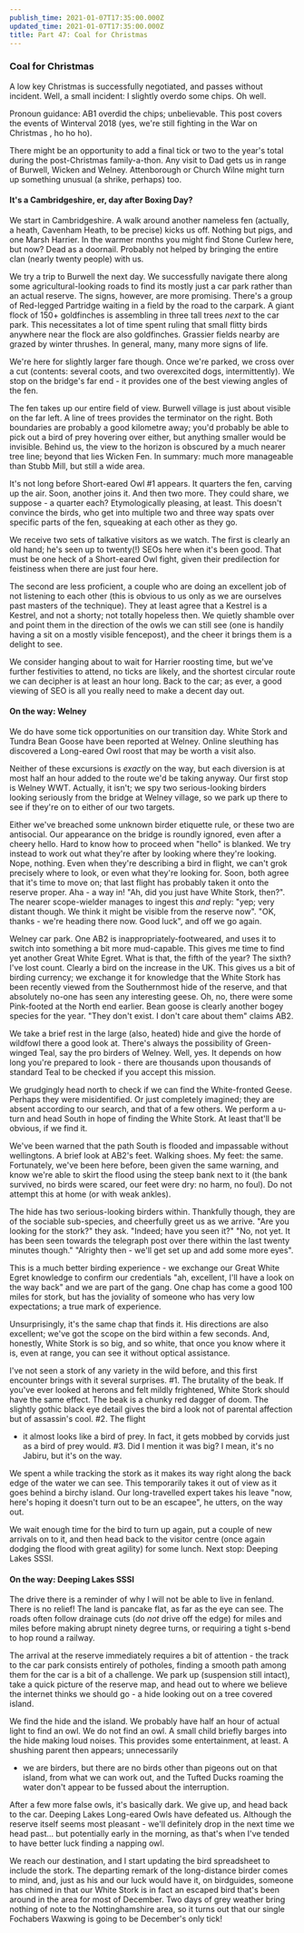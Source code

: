 ```yaml
---
publish_time: 2021-01-07T17:35:00.000Z
updated_time: 2021-01-07T17:35:00.000Z
title: Part 47: Coal for Christmas
---
```


### Coal for Christmas

A low key Christmas is successfully negotiated, and passes without
incident. Well, a small incident: I slightly overdo some chips. Oh
well.

Pronoun guidance: AB1 overdid the chips; unbelievable. This post covers the
events of Winterval 2018 (yes, we're still fighting in the War on Christmas
, ho ho ho).

There might be an opportunity to add a final tick or two to the year's
total during the post-Christmas family-a-thon. Any visit to Dad gets
us in range of Burwell, Wicken and Welney. Attenborough or Church
Wilne might turn up something unusual (a shrike, perhaps) too.

#### It's a Cambridgeshire, er, day after Boxing Day?

We start in Cambridgeshire. A walk around another nameless fen
(actually, a heath, Cavenham Heath, to be precise) kicks us
off. Nothing but pigs, and one Marsh Harrier. In the warmer months you
might find Stone Curlew here, but now? Dead as a doornail. Probably
not helped by bringing the entire clan (nearly twenty people) with us.

We try a trip to Burwell the next day. We successfully navigate there along
some agricultural-looking roads to find its mostly just a car park rather than
an actual reserve. The signs, however, are more promising. There's a group of
Red-legged Partridge waiting in a field by the road to the carpark. A
giant flock of 150+ goldfinches is assembling in three tall trees
_next_ to the car park. This necessitates a lot of time spent ruling
that small flitty birds anywhere near the flock are also
goldfinches. Grassier fields nearby are grazed by winter thrushes. In
general, many, many more signs of life.

We're here for slightly larger fare though. Once we're parked, we
cross over a cut (contents: several coots, and two overexcited dogs,
intermittently). We stop on the bridge's far end - it provides one of
the best viewing angles of the fen.

The fen takes up our entire field of view. Burwell village is just
about visible on the far left. A line of trees provides the terminator
on the right. Both boundaries are probably a good kilometre away;
you'd probably be able to pick out a bird of prey hovering over
either, but anything smaller would be invisible. Behind us, the view
to the horizon is obscured by a much nearer tree line; beyond that
lies Wicken Fen. In summary: much more manageable than Stubb Mill, but
still a wide area.

It's not long before Short-eared Owl #1 appears. It quarters the fen,
carving up the air. Soon, another joins it. And then two more. They
could share, we suppose - a quarter each? Etymologically pleasing, at
least. This doesn't convince the birds, who get into multiple two and
three way spats over specific parts of the fen, squeaking at each
other as they go.

We receive two sets of talkative visitors as we watch. The first is
clearly an old hand; he's seen up to twenty(!) SEOs here when it's
been good. That must be one heck of a Short-eared Owl fight, given
their predilection for feistiness when there are just four here.

The second are less proficient, a couple who are doing an excellent
job of not listening to each other (this is obvious to us only as we
are ourselves past masters of the technique). They at least agree that
a Kestrel is a Kestrel, and not a shorty; not totally hopeless
then. We quietly shamble over and point them in the direction of the
owls we can still see (one is handily having a sit on a mostly visible
fencepost), and the cheer it brings them is a delight to see.

We consider hanging about to wait for Harrier roosting time, but we've
further festivities to attend, no ticks are likely, and the shortest
circular route we can decipher is at least an hour long. Back to the
car; as ever, a good viewing of SEO is all you really need to make a
decent day out.

#### On the way: Welney

We do have some tick opportunities on our transition day. White Stork
and Tundra Bean Goose have been reported at Welney. Online sleuthing
has discovered a Long-eared Owl roost that may be worth a visit also.

Neither of these excursions is _exactly_ on the way, but each
diversion is at most half an hour added to the route we'd be taking
anyway. Our first stop is Welney WWT. Actually, it isn't; we spy two
serious-looking birders looking seriously from the bridge at Welney
village, so we park up there to see if they're on to either of our two
targets.

Either we've breached some unknown birder etiquette rule, or these two
are antisocial. Our appearance on the bridge is roundly ignored, even
after a cheery hello. Hard to know how to proceed when "hello" is
blanked. We try instead to work out what they're after by looking
where they're looking. Nope, nothing. Even when they're describing a
bird in flight, we can't grok precisely where to look, or even what
they're looking for. Soon, both agree that it's time to move on; that
last flight has probably taken it onto the reserve proper. Aha - a way
in! "Ah, did you just have White Stork, then?". The nearer
scope-wielder manages to ingest this _and_ reply: "yep; very distant
though. We think it might be visible from the reserve now". "OK,
thanks - we're heading there now. Good luck", and off we go again.

Welney car park. One AB2 is inappropriately-footweared, and uses
it to switch into something a bit more mud-capable. This gives me time
to find yet another Great White Egret. What is that, the fifth of the
year? The sixth? I've lost count. Clearly a bird on the increase in
the UK. This gives us a bit of birding currency; we exchange it for
knowledge that the White Stork has been recently viewed from the
Southernmost hide of the reserve, and that absolutely no-one has seen
any interesting geese. Oh, no, there were some Pink-footed at the
North end earlier. Bean goose is clearly another bogey species for the
year. "They don't exist. I don't care about them" claims AB2.

We take a brief rest in the large (also, heated) hide and give the
horde of wildfowl there a good look at. There's always the possibility
of Green-winged Teal, say the pro birders of Welney. Well, yes. It
depends on how long you're prepared to look - there are thousands upon
thousands of standard Teal to be checked if you accept this mission.

We grudgingly head north to check if we can find the White-fronted
Geese. Perhaps they were misidentified. Or just completely imagined;
they are absent according to our search, and that of a few others. We
perform a u-turn and head South in hope of finding the White Stork. At least
that'll be obvious, if we find it.

We've been warned that the path South is flooded and impassable without
wellingtons. A brief look at AB2's feet. Walking shoes. My feet: the
same. Fortunately, we've been here before, been given the same
warning, and know we're able to skirt the flood using the steep bank
next to it (the bank survived, no birds were scared, our feet were
dry: no harm, no foul). Do not attempt this at home (or with weak ankles).

The hide has two serious-looking birders within. Thankfully though,
they are of the sociable sub-species, and cheerfully greet us as we
arrive. "Are you looking for the stork?" they ask. "Indeed; have you
seen it?" "No, not yet. It has been seen towards the telegraph post
over there within the last twenty minutes though." "Alrighty then -
we'll get set up and add some more eyes".

This is a much better birding experience - we exchange our Great White
Egret knowledge to confirm our credentials "ah, excellent, I'll have a
look on the way back" and we are part of the gang. One chap has come a
good 100 miles for stork, but has the joviality of someone who has
very low expectations; a true mark of experience.

Unsurprisingly, it's the same chap that finds it. His directions are
also excellent; we've got the scope on the bird within a few
seconds. And, honestly, White Stork is so big, and so white, that once
you know where it is, even at range, you can see it without optical
assistance.

I've not seen a stork of any variety in the wild before, and this
first encounter brings with it several surprises. #1. The brutality of
the beak. If you've ever looked at herons and felt mildly frightened,
White Stork should have the same effect. The beak is a chunky red
dagger of doom. The slightly gothic black eye detail gives the bird a
look not of parental affection but of assassin's cool. #2. The flight
- it almost looks like a bird of prey. In fact, it gets mobbed by
corvids just as a bird of prey would. #3. Did I mention it was big? I
mean, it's no Jabiru, but it's on the way.

We spent a while tracking the stork as it makes its way right along
the back edge of the water we can see. This temporarily takes it out
of view as it goes behind a birchy island. Our long-travelled expert
takes his leave "now, here's hoping it doesn't turn out to be an
escapee", he utters, on the way out.

We wait enough time for the bird to turn up again, put a couple of new
arrivals on to it, and then head back to the visitor centre (once again
dodging the flood with great agility) for some lunch. Next stop:
Deeping Lakes SSSI.

#### On the way: Deeping Lakes SSSI

The drive there is a reminder of why I will not be able to live in
fenland. There is no relief! The land is pancake flat, as far as the
eye can see. The roads often follow drainage cuts (do _not_ drive off
the edge) for miles and miles before making abrupt ninety degree
turns, or requiring a tight s-bend to hop round a railway.

The arrival at the reserve immediately requires a bit of attention -
the track to the car park consists entirely of potholes, finding a
smooth path among them for the car is a bit of a challenge. We park up
(suspension still intact), take a quick picture of the reserve map,
and head out to where we believe the internet thinks we should go - a
hide looking out on a tree covered island.

We find the hide and the island. We probably have half an hour of
actual light to find an owl. We do not find an owl. A small child
briefly barges into the hide making loud noises. This provides some
entertainment, at least. A shushing parent then appears; unnecessarily
- we are birders, but there are no birds other than pigeons out on
that island, from what we can work out, and the Tufted Ducks roaming
the water don't appear to be fussed about the interruption.

After a few more false owls, it's basically dark. We give up, and head
back to the car. Deeping Lakes Long-eared Owls have defeated
us. Although the reserve itself seems most pleasant - we'll definitely
drop in the next time we head past... but potentially early in the
morning, as that's when I've tended to have better luck finding a
napping owl.

We reach our destination, and I start updating the bird spreadsheet to
include the stork. The departing remark of the long-distance birder
comes to mind, and, just as his and our luck would have it, on
birdguides, someone has chimed in that our White Stork is in fact an
escaped bird that's been around in the area for most of December. Two
days of grey weather bring nothing of note to the Nottinghamshire
area, so it turns out that our single Fochabers Waxwing is going to be
December's only tick!